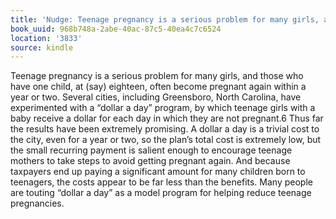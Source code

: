 ```yaml
---
title: 'Nudge: Teenage pregnancy is a serious problem for many girls, and t…'
book_uuid: 968b748a-2abe-40ac-87c5-40ea4c7c6524
location: '3833'
source: kindle
---
```


Teenage pregnancy is a serious problem for many girls, and those who have one child, at (say) eighteen, often become pregnant again within a year or two. Several cities, including Greensboro, North Carolina, have experimented with a “dollar a day” program, by which teenage girls with a baby receive a dollar for each day in which they are not pregnant.6 Thus far the results have been extremely promising. A dollar a day is a trivial cost to the city, even for a year or two, so the plan’s total cost is extremely low, but the small recurring payment is salient enough to encourage teenage mothers to take steps to avoid getting pregnant again. And because taxpayers end up paying a significant amount for many children born to teenagers, the costs appear to be far less than the benefits. Many people are touting “dollar a day” as a model program for helping reduce teenage pregnancies.